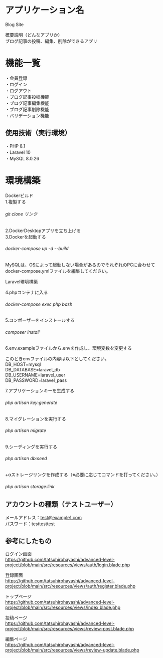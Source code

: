 # アプリケーション名

Blog Site<br>

概要説明（どんなアプリか）<br>
ブログ記事の投稿、編集、削除ができるアプリ<br>

# 機能一覧

・会員登録<br>
・ログイン<br>
・ログアウト<br>
・ブログ記事投稿機能<br>
・ブログ記事編集機能<br>
・ブログ記事削除機能<br>
・バリデーション機能<br>

## 使用技術（実行環境）

・PHP 8.1<br>
・Laravel 10<br>
・MySQL 8.0.26<br>

# 環境構築

Dockerビルド<br>
1.複製する<br>
###### git clone リンク
2.DockerDesktopアプリを立ち上げる<br>
3.Dockerを起動する<br>
###### docker-compose up -d --build

MySQLは、OSによって起動しない場合があるのでそれぞれのPCに合わせてdocker-compose.ymlファイルを編集してください。<br>

Laravel環境構築<br>

4.phpコンテナに入る<br>
###### docker-compose exec php bash
5.コンポーザーをインストールする<br>
###### composer install
6.env.exampleファイルから.envを作成し、環境変数を変更する<br>

このときenvファイルの内容は以下としてください。<br>
DB_HOST=mysql<br>
DB_DATABASE=laravel_db<br>
DB_USERNAME=laravel_user<br>
DB_PASSWORD=laravel_pass<br>

7.アプリケーションキーを生成する<br>
###### php artisan key:generate
8.マイグレーションを実行する<br>
###### php artisan migrate
9.シーディングを実行する<br>
###### php artisan db:seed
+αストレージリンクを作成する（※必要に応じてコマンドを打ってください。）<br>
###### php artisan storage:link

## アカウントの種類（テストユーザー）

メールアドレス：test@example1.com<br>
パスワード：testtesttest<br>

## 参考にしたもの

ログイン画面<br>
https://github.com/tatsuhirohayashi/advanced-level-project/blob/main/src/resources/views/auth/login.blade.php<br>

登録画面<br>
https://github.com/tatsuhirohayashi/advanced-level-project/blob/main/src/resources/views/auth/register.blade.php<br>

トップページ<br>
https://github.com/tatsuhirohayashi/advanced-level-project/blob/main/src/resources/views/index.blade.php<br>

投稿ページ<br>
https://github.com/tatsuhirohayashi/advanced-level-project/blob/main/src/resources/views/review-post.blade.php<br>

編集ページ<br>
https://github.com/tatsuhirohayashi/advanced-level-project/blob/main/src/resources/views/review-update.blade.php<br>